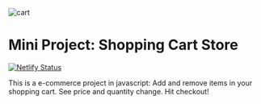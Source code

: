 ![cart](https://user-images.githubusercontent.com/55994508/91036732-77d92f80-e5cd-11ea-9909-6119bba3f775.jpg)

# Mini Project: Shopping Cart Store

[![Netlify Status](https://api.netlify.com/api/v1/badges/bb0d9cd1-b9ce-4cfe-a1bc-3c4f235a1089/deploy-status)](https://app.netlify.com/sites/shopping-cart-store/deploys)

This is a e-commerce project in javascript: Add and remove items in your shopping cart. See price and quantity change. Hit checkout!
